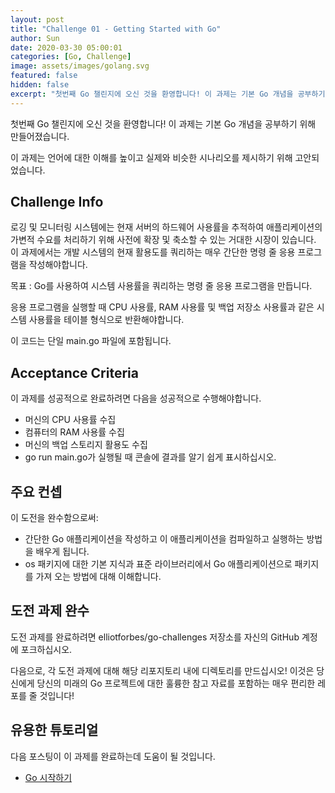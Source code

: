 ```yaml
---
layout: post
title: "Challenge 01 - Getting Started with Go"
author: Sun
date: 2020-03-30 05:00:01
categories: [Go, Challenge]
image: assets/images/golang.svg
featured: false
hidden: false
excerpt: "첫번째 Go 챌린지에 오신 것을 환영합니다! 이 과제는 기본 Go 개념을 공부하기 위해 만들어졌습니다."
---
```


첫번째 Go 챌린지에 오신 것을 환영합니다! 이 과제는 기본 Go 개념을 공부하기 위해 만들어졌습니다.

이 과제는 언어에 대한 이해를 높이고 실제와 비슷한 시나리오를 제시하기 위해 고안되었습니다.

## Challenge Info

로깅 및 모니터링 시스템에는 현재 서버의 하드웨어 사용률을 추적하여 애플리케이션의 가변적 수요를 처리하기 위해 사전에 
확장 및 축소할 수 있는 거대한 시장이 있습니다. 
이 과제에서는 개발 시스템의 현재 활용도를 쿼리하는 매우 간단한 명령 줄 응용 프로그램을 작성해야합니다.

목표 : Go를 사용하여 시스템 사용률을 쿼리하는 명령 줄 응용 프로그램을 만듭니다.

응용 프로그램을 실행할 때 CPU 사용률, RAM 사용률 및 백업 저장소 사용률과 같은 시스템 사용률을 테이블 형식으로 반환해야합니다.

이 코드는 단일 main.go 파일에 포함됩니다.

## Acceptance Criteria

이 과제를 성공적으로 완료하려면 다음을 성공적으로 수행해야합니다.

* 머신의 CPU 사용률 수집
* 컴퓨터의 RAM 사용률 수집
* 머신의 백업 스토리지 활용도 수집
* go run main.go가 실행될 때 콘솔에 결과를 알기 쉽게 표시하십시오.

## 주요 컨셉

이 도전을 완수함으로써:

* 간단한 Go 애플리케이션을 작성하고 이 애플리케이션을 컴파일하고 실행하는 방법을 배우게 됩니다.
* os 패키지에 대한 기본 지식과 표준 라이브러리에서 Go 애플리케이션으로 패키지를 가져 오는 방법에 대해 이해합니다.

## 도전 과제 완수
도전 과제를 완료하려면 elliotforbes/go-challenges 저장소를 자신의 GitHub 계정에 포크하십시오.

다음으로, 각 도전 과제에 대해 해당 리포지토리 내에 디렉토리를 만드십시오! 
이것은 당신에게 당신의 미래의 Go 프로젝트에 대한 훌륭한 참고 자료를 포함하는 매우 편리한 레포를 줄 것입니다!

## 유용한 튜토리얼
다음 포스팅이 이 과제를 완료하는데 도움이 될 것입니다.
* [Go 시작하기](../Ch01-Getting-Started-With-Go)